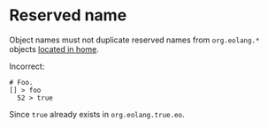 # Reserved name

Object names must not duplicate reserved names from `org.eolang.*`
objects [located in home][home].

Incorrect:

```eo
# Foo.
[] > foo
  52 > true
```

Since `true` already exists in `org.eolang.true.eo`.

[home]: https://github.com/objectionary/home/tree/master/objects/org/eolang
